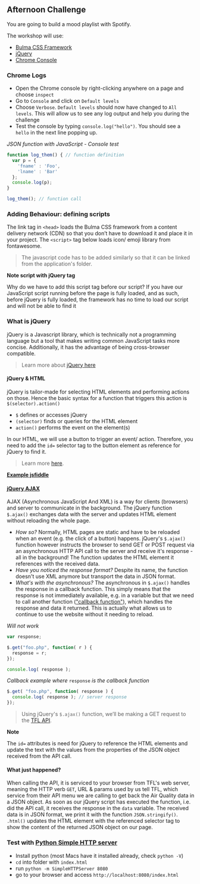 ## Afternoon Challenge
You are going to build a mood playlist with Spotify.

The workshop will use:
* [Bulma CSS Framework](https://bulma.io/documentation/)
* [jQuery](https://www.digitalocean.com/community/tutorials/an-introduction-to-jquery)
* [Chrome Console](https://developers.google.com/web/tools/chrome-devtools/console/)

### Chrome Logs
* Open the Chrome console by right-clicking anywhere on a page and choose `inspect`
* Go to `Console` and click on `Default levels`
* Choose `Verbose`. `Default levels` should now have changed to `All levels`.
This will allow us to see any log output and help you during the challenge
* Test the console by typing `console.log("hello")`. You should see a `hello` in the next line popping up.

*JSON function with JavaScript - Console test*
```JavaScript
function log_them() { // function definition
  var p = {
    'fname' : 'Foo',
    'lname' : 'Bar'
  };
  console.log(p);
}

log_them(); // function call
```

### Adding Behaviour: defining scripts
The link tag in `<head>` loads the Bulma CSS framework from a content delivery network (CDN) so that you don’t have to download it and place it in your project.
The `<script>` tag below loads icon/ emoji library from fontawesome.
> The javascript code has to be added similarly so that it can be linked from the application's folder.

**Note script with jQuery tag**

Why do we have to add this script tag before our script?
If you have our JavaScript script running before the page is fully loaded, and as such, before jQuery is fully loaded, the framework has no time to load our script and will not be able to find it

### What is jQuery
jQuery is a Javascript library, which is technically not a programming language but a tool that makes writing common JavaScript tasks more concise. Additionally, it has the advantage of being cross-browser compatible.
> Learn more about [jQuery here](https://www.digitalocean.com/community/tutorials/an-introduction-to-jquery)

#### jQuery & HTML
jQuery is tailor-made for selecting HTML elements and performing actions on those. Hence the basic syntax for a function that triggers this action is
`$(selector).action()`

* `$` defines or accesses jQuery
* `(selector)` finds or queries for the HTML element
* `action()` performs the event on the element(s)

In our HTML, we will use a button to trigger an event/ action. Therefore, you need to add the `id=` selector tag to the button element as reference for jQuery to find it.
>Learn more [here](https://www.w3schools.com/jquery/jquery_selectors.asp).

**[Example jsfiddle](https://jsfiddle.net/MarisaAlina/8ues69tr/)**

#### [jQuery AJAX](https://learn.jquery.com/ajax/)
AJAX (Asynchronous JavaScript And XML) is a way for clients (browsers) and server to communicate in the background.
The jQuery function `$.ajax()` exchanges data with the server and updates HTML element without reloading the whole page.
* _How so?_
Normally, HTML pages are static and have to be reloaded when an event (e.g. the click of a button) happens.
jQuery's `$.ajax()` function however instructs the browser to send GET or POST request via an asynchronous HTTP API call to the server and receive it's response - all in the background! The function updates the HTML element it references with the received data.
* _Have you noticed the response format?_
Despite its name, the function doesn't use XML anymore but transport the data in JSON format.
* _What's with the asynchronous?_
The asynchronous in `$.ajax()` handles the response in a callback function. This simply means that the response is not immediately available, e.g. in a variable but that we need to call another function (["callback function"](https://learn.jquery.com/ajax/key-concepts/)), which handles the response and data it returned. This is actually what allows us to continue to use the website without it needing to reload.

_Will not work_
```javascript
var response;

$.get("foo.php", function( r ) {
  response = r;
});

console.log( response );
```
_Callback example where_ `response` _is the callback function_
```javascript
$.get( "foo.php", function( response ) {
  console.log( response ); // server response
});
```

> Using jQuery's `$.ajax()` function, we’ll be making a GET request to the [TFL API](https://api.tfl.gov.uk/AirQuality).

**Note**

The `id=` attributes is need for jQuery to reference the HTML elements and update the text with the values from the properties of the JSON object received from the API call.

#### What just happened?
When calling the API, it is serviced to your browser from TFL's web server, meaning the HTTP verb `GET`, URL & params used by us tell TFL, which service from their API menu we are calling to get back the Air Quality data in a JSON object.
As soon as our jQuery script has executed the function, i.e. did the API call, it receives the response in the `data` variable. The received data is in JSON format, we print it with the function `JSON.stringify()`. `.html()` updates the HTML element with the referenced selector tag to show the content of the returned JSON object on our page.


### Test with [Python Simple HTTP server](https://www.pythonforbeginners.com/modules-in-python/how-to-use-simplehttpserver/)
* Install python (most Macs have it installed already, check `python -V`)
* `cd` into folder with `index.html`
* run `python -m SimpleHTTPServer 8080`
* go to your browser and access `http://localhost:8080/index.html`

